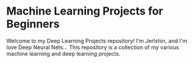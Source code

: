 # Machine Learning Projects for Beginners


Welcome to my Deep Learning Projects repository! I'm Jerlshin, and I'm love Deep Neural Nets...  This repository is a collection of my various machine learning and deep learning projects. 
